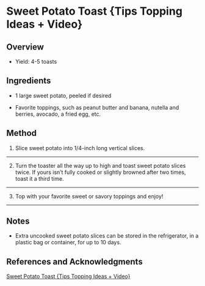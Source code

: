 # Sweet Potato Toast {Tips Topping Ideas + Video}

## Overview

- Yield: 4-5 toasts

## Ingredients

- 1 large sweet potato, peeled if desired

- Favorite toppings, such as peanut butter and banana, nutella and berries, avocado, a fried egg, etc.

## Method

1. Slice sweet potato into 1/4-inch long vertical slices.
---

2. Turn the toaster all the way up to high and toast sweet potato slices twice. If yours isn’t fully cooked or slightly browned after two times, toast it a third time.
---

3. Top with your favorite sweet or savory toppings and enjoy!
---


## Notes

- Extra uncooked sweet potato slices can be stored in the refrigerator, in a plastic bag or container, for up to 10 days.

## References and Acknowledgments

[Sweet Potato Toast {Tips Topping Ideas + Video}](https://www.familyfoodonthetable.com/sweet-potato-toast/)
